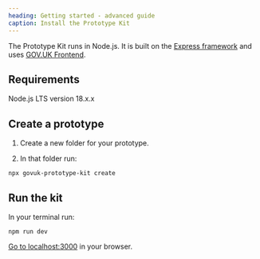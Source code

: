 ```yaml
---
heading: Getting started - advanced guide
caption: Install the Prototype Kit
---
```


The Prototype Kit runs in Node.js. It is built on the [Express framework](http://expressjs.com/) and uses [GOV.UK Frontend](https://github.com/alphagov/govuk-frontend).


## Requirements

Node.js LTS version 18.x.x

## Create a prototype

1. Create a new folder for your prototype.

2.  In that folder run:

`npx govuk-prototype-kit create`

## Run the kit

In your terminal run:

`npm run dev`

[Go to localhost:3000](http://localhost:3000) in your browser.
